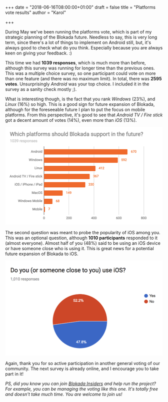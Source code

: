 +++
date = "2018-06-16T08:00:00+01:00"
draft = false
title = "Platforms vote results"
author = "Karol"

+++

During May we've been running the platforms vote, which is part of my strategic planning of the Blokada future. Needless to say, this is very long term, since there's a lot of things to implement on Android still, but, it's always good to check what do you think. Especially because you are always keen on giving your feedback. :)

This time we had **1039 responses**, which is much more than before, although this survey was running for longer time than the previous ones. This was a multiple choice survey, so one participant could vote on more than one feature (and there was no maximum limit). In total, there was **2595 votes**. Unsurprisingly _Android_ was your top choice. I included it in the survey as a sanity check mostly ;).

What is interesting though, is the fact that you rank _Windows_ (23%), and _Linux_ (16%) so high. This is a good sign for future expansion of Blokada, although for the foreseeable future I plan to put the focus on mobile platforms. From this perspective, it's good to see that _Android TV / Fire stick_ got a decent amount of votes (14%), even  more than _iOS_ (13%).

![Platforms vote 1](/img/platforms_1.png)

The second question was meant to probe the popularity of iOS among you. This was an optional question, although **1010 participants** responded to it (almost everyone). Almost half of you (48%) said to be using an iOS device or have someone close who is using it. This is great news for a potential future expansion of Blokada to iOS.

![Platforms vote 2](/img/platforms_2.png)

Again, thank you for so active participation in another general voting of our community. The next survey is already online, and I encourage you to take part in it!  

*PS, did you know you can join [Blokada Insiders](http://go.blokada.org/blog_insiders) and help run the project? For example, you can be managing the voting like this one. It's totally free and doesn't take much time. You are welcome to join us!*
